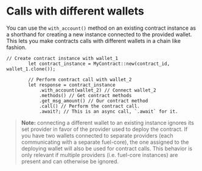# Calls with different wallets

<!-- This section should explain how to call a contract with a certain wallet -->
<!-- wallet:example:start -->
You can use the `with_account()` method on an existing contract instance as a shorthand for creating a new instance connected to the provided wallet. This lets you make contracts calls with different wallets in a chain like fashion.
<!-- wallet:example:end-->

```rust,ignore
// Create contract instance with wallet_1
        let contract_instance = MyContract::new(contract_id, wallet_1.clone());

        // Perform contract call with wallet_2
        let response = contract_instance
            .with_account(wallet_2) // Connect wallet_2
            .methods() // Get contract methods
            .get_msg_amount() // Our contract method
            .call() // Perform the contract call.
            .await?; // This is an async call, `.await` for it.
```

> **Note:** connecting a different wallet to an existing instance ignores its set provider in favor of the provider used to deploy the contract. If you have two wallets connected to separate providers (each communicating with a separate fuel-core), the one assigned to the deploying wallet will also be used for contract calls. This behavior is only relevant if multiple providers (i.e. fuel-core instances) are present and can otherwise be ignored.
